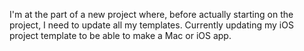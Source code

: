I'm at the part of a new project where, before actually starting on the project, I need to update all my templates. Currently updating my iOS project template to be able to make a Mac or iOS app.
